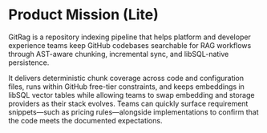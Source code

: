 # Product Mission (Lite)

GitRag is a repository indexing pipeline that helps platform and developer experience teams keep GitHub codebases searchable for RAG workflows through AST-aware chunking, incremental sync, and libSQL-native persistence.

It delivers deterministic chunk coverage across code and configuration files, runs within GitHub free-tier constraints, and keeps embeddings in libSQL vector tables while allowing teams to swap embedding and storage providers as their stack evolves. Teams can quickly surface requirement snippets—such as pricing rules—alongside implementations to confirm that the code meets the documented expectations.
